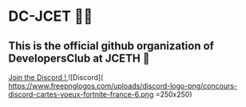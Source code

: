 # DC-JCET 🐱‍🏍

## This is the official github organization of DevelopersClub at JCETH 🏫

[Join the Discord ! ](https://discord.gg/tV5Z4GF5) ![Discord]( https://www.freepnglogos.com/uploads/discord-logo-png/concours-discord-cartes-voeux-fortnite-france-6.png =250x250)
